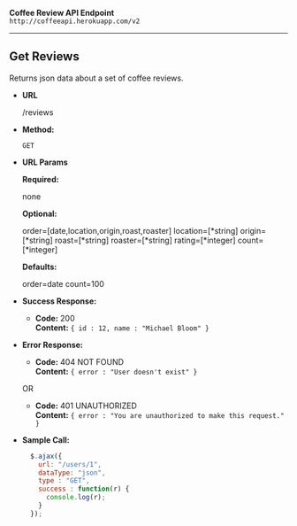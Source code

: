 **Coffee Review API Endpoint** <br>
`http://coffeeapi.herokuapp.com/v2`

---

**Get Reviews**
----
  Returns json data about a set of coffee reviews.

* **URL**

  /reviews

* **Method:**

  `GET`
  
*  **URL Params**

   **Required:**

   none

   **Optional:**

   order=[date,location,origin,roast,roaster]
   location=[*string]
   origin=[*string]
   roast=[*string]
   roaster=[*string]
   rating=[*integer]
   count=[*integer]

   **Defaults:**

   order=date
   count=100

* **Success Response:**

  * **Code:** 200 <br />
    **Content:** `{ id : 12, name : "Michael Bloom" }`
 
* **Error Response:**

  * **Code:** 404 NOT FOUND <br />
    **Content:** `{ error : "User doesn't exist" }`

  OR

  * **Code:** 401 UNAUTHORIZED <br />
    **Content:** `{ error : "You are unauthorized to make this request." }`

* **Sample Call:**

  ```javascript
    $.ajax({
      url: "/users/1",
      dataType: "json",
      type : "GET",
      success : function(r) {
        console.log(r);
      }
    });
  ```

